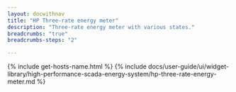 ```yaml
---
layout: docwithnav
title: "HP Three-rate energy meter"
description: "Three-rate energy meter with various states."
breadcrumbs: "true"
breadcrumbs-steps: "2"

---
```

{% include get-hosts-name.html %}
{% include docs/user-guide/ui/widget-library/high-performance-scada-energy-system/hp-three-rate-energy-meter.md %}
